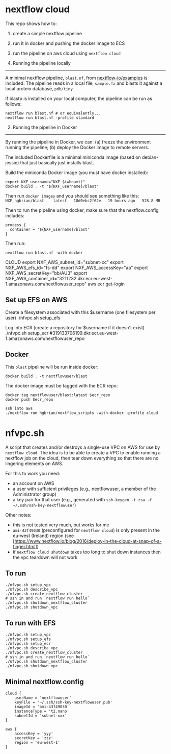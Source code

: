nextflow cloud
==============
This repo shows how to:

1. create a simple nextflow pipeline
2. run it in docker and pushing the docker image to ECS
3. run the pipeline on aws cloud using `nextflow cloud`


1. Running the pipeline locally
-------------------------------
A minimal nextflow pipeline, `blast.nf`, from 
[nextflow-io/examples](https://www.github.com/nextflow-io/examples) is included.
The pipeline reads in a local file, `sample.fa` 
and blasts it against a local protein database, `pdb/tiny`

If blastp is installed on your local computer, the pipeline can be run as follows:

    nextflow run blast.nf # or equivalently...
    nextflow run blast.nf -profile standard


2. Running the pipeline in Docker
---------------------------------
By running the pipeline in Docker, we can:
(a) freeze the environment running the pipeline;
(b) deploy the Docker image to remote servers.

The included Dockerfile is a minimal miniconda image (based on debian-jessie) 
that just basically just installs blast.

Build the miniconda Docker image (you must have docker installed):

    export NXF_username="NXF_$(whoami)"
    docker build . -t "${NXF_username}/blast"

Then run `docker images` and you should see something like this: `NXF_hgbrian/blast    latest   18d0ebc2f62e   19 hours ago   528.8 MB`

Then to run the pipeline using docker, make sure that the nextflow.config includes:

    process {
      container = '${NXF_username}/blast'
    }
    
Then run:

    nextflow run blast.nf -with-docker


CLOUD
export NXF_AWS_subnet_id="subnet-cc"
export NXF_AWS_efs_id="fs-dd"
export NXF_AWS_accessKey="aa"
export NXF_AWS_secretKey="bb/AU3"
export NXF_AWS_container_id="3211232.dkr.ecr.eu-west-1.amazonaws.com/nextflowuser_repo"
aws ecr get-login

Set up EFS on AWS
-----------------

Create a filesystem associated with this $username (one filesystem per user)
    ./nfvpc.sh setup_efs

Log into ECR (create a repository for $username if it doesn't exist)
    ./nfvpc.sh setup_ecr
    #319133706199.dkr.ecr.eu-west-1.amazonaws.com/nextflowuser_repo


Docker
------
This `blast` pipeline will be run inside docker:

    docker build . -t nextflowuser/blast

The docker image must be tagged with the ECR repo:

    docker tag nextflowuser/blast:latest $ecr_repo
    docker push $ecr_repo

    ssh into aws
    ./nextflow run hgbrian/nextflow_scripts -with-docker -profile cloud


nfvpc.sh
========
A script that creates and/or destroys a single-use VPC on AWS for use by `nextflow cloud`. 
The idea is to be able to create a VPC to enable running a nextflow job on the cloud, 
then tear down everything so that there are no lingering elements on AWS. 

For this to work you need:

- an account on AWS
- a user with sufficient privileges (e.g., nextflowuser, a member of the Administrator group)
- a key pair for that user (e.g., generated with `ssh-keygen -t rsa -f ~/.ssh/ssh-key-nextflowuser`)

Other notes:

- this is not tested very much, but works for me
- `ami-43f49030` (preconfigured for `nextflow cloud`) is only present in the eu-west (Ireland) region
  (see [https://www.nextflow.io/blog/2016/deploy-in-the-cloud-at-snap-of-a-finger.html])
- if `nextflow cloud shutdown` takes too long to shut down instances then the vpc teardown
  will not work

To run
------

    ./nfvpc.sh setup_vpc
    ./nfvpc.sh describe_vpc
    ./nfvpc.sh create_nextflow_cluster
    # ssh in and run `nextflow run hello`
    ./nfvpc.sh shutdown_nextflow_cluster
    ./nfvpc.sh shutdown_vpc


To run with EFS
---------------
    ./nfvpc.sh setup_vpc
    ./nfvpc.sh setup_efs
    ./nfvpc.sh setup_ecr
    ./nfvpc.sh describe_vpc
    ./nfvpc.sh create_nextflow_cluster
    # ssh in and run `nextflow run hello`
    ./nfvpc.sh shutdown_nextflow_cluster
    ./nfvpc.sh shutdown_vpc


Minimal nextflow.config
-----------------------

    cloud {
        userName = 'nextflowuser'
        keyFile = '~/.ssh/ssh-key-nextflowuser.pub'
        imageId = 'ami-43f49030'
        instanceType = 't2.nano'
        subnetId = 'subnet-xxx'
    }

    aws {
        accessKey = 'yyy'
        secretKey = 'zzz'
        region = 'eu-west-1'
    }

